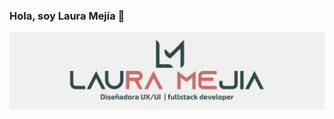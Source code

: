 ### Hola, soy Laura Mejía 👋

<img src="https://raw.githubusercontent.com/lauramejia900/lauramejia900/master/logo.png" alt="banner that says Monica Powell - software engineer, content creator and community organizer alongside a cartoon illustration of Monica">
